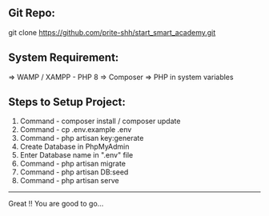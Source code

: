 Git Repo:
---------------------------------------------------------------
git clone https://github.com/prite-shh/start_smart_academy.git

System Requirement:
---------------------------------------------------------------
=> WAMP / XAMPP - PHP 8
=> Composer
=> PHP in system variables

Steps to Setup Project:
---------------------------------------------------------------
1. Command - composer install / composer update
2. Command - cp .env.example .env
3. Command - php artisan key:generate
4. Create Database in PhpMyAdmin
5. Enter Database name in ".env" file
6. Command - php artisan migrate
7. Command - php artisan DB:seed
8. Command - php artisan serve

---------------------------------------------------------------
Great !! You are good to go...
